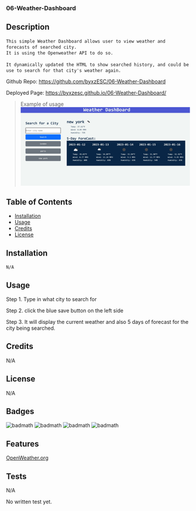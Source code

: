 ### 06-Weather-Dashboard

## Description 

    This simple Weather Dashboard allows user to view weather and forecasts of searched city.
    It is using the Openweather API to do so.
    
    It dynamically updated the HTML to show searched history, and could be use to search for that city's weather again. 


Github Repo: https://github.com/byxzESC/06-Weather-Dashboard

Deployed Page: https://byxzesc.github.io/06-Weather-Dashboard/

> Example of usage
![example](./assets/images/example.JPG)

## Table of Contents 

* [Installation](#installation)
* [Usage](#usage)
* [Credits](#credits)
* [License](#license)


## Installation
    N/A


## Usage 

Step 1. Type in what city to search for

Step 2. click the blue save button on the left side

Step 3. It will display the current weather and also 5 days of forecast for the city being searched.


## Credits

N/A


## License

N/A


## Badges

![badmath](https://img.shields.io/badge/HTML-10%25-orange)
![badmath](https://img.shields.io/badge/CSS-10%25-blue)
![badmath](https://img.shields.io/badge/jQuery-10%25-blue)
![badmath](https://img.shields.io/badge/Javascript-300%25-yellow)

## Features

[OpenWeather.org](https://openweathermap.org/)

## Tests

N/A


No written test yet.
